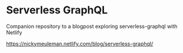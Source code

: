 # Serverless GraphQL

Companion repository to a blogpost exploring serverless-graphql with Netlify

https://nickymeuleman.netlify.com/blog/serverless-graphql/
